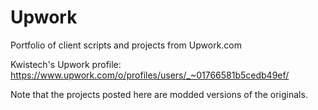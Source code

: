 # Upwork
Portfolio of client scripts and projects from Upwork.com

Kwistech's Upwork profile: https://www.upwork.com/o/profiles/users/_~01766581b5cedb49ef/

Note that the projects posted here are modded versions of the originals.
